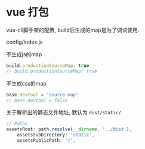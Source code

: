 # vue 打包

vue-cli脚手架的配置, build后生成的map是为了调试使用. 

config/index.js

不生成js的map

``` js
build.productionSourceMap: true
// build.productionSourceMap: true
```

不生成css的map

``` js
base.devtool = 'source-map'
// base.devtool = false
```

关于解析出的静态文件地址, 默认为 `dist/static/` 

``` js
// Paths
assetsRoot: path.resolve(__dirname, '../dist'),
    assetsSubDirectory: 'static',
    assetsPublicPath: '/',
```

